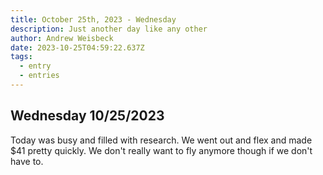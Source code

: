 ```yaml
---
title: October 25th, 2023 - Wednesday
description: Just another day like any other
author: Andrew Weisbeck
date: 2023-10-25T04:59:22.637Z
tags:
  - entry
  - entries
---
```


## Wednesday 10/25/2023

Today was busy and filled with research. We went out and flex and made $41 pretty quickly. We don't really want to fly anymore though if we don't have to.

